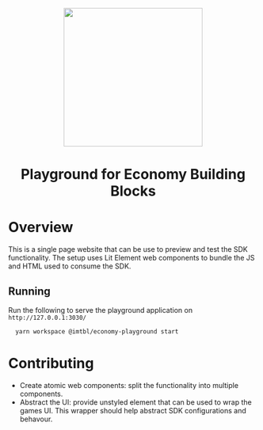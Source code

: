<div align="center">
  <p align="center">
    <a href="https://docs.x.immutable.com/docs">
      <img src="https://cdn.dribbble.com/users/1299339/screenshots/7133657/media/837237d447d36581ebd59ec36d30daea.gif" width="280"/>
    </a>
  </p>
  <h1>Playground for Economy Building Blocks</h1>
</div>

# Overview

This is a single page website that can be use to preview and test the SDK functionality. The setup uses Lit Element web components to bundle the JS and HTML used to consume the SDK.

## Running

Run the following to serve the playground application on `http://127.0.0.1:3030/`
```bash
  yarn workspace @imtbl/economy-playground start
```

# Contributing
- Create atomic web components: split the functionality into multiple components.
- Abstract the UI: provide unstyled element that can be used to wrap the games UI. This wrapper should help abstract SDK configurations and behavour.